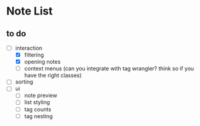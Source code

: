 # Note List

## to do

-   [ ] interaction
    -   [x] filtering
    -   [x] opening notes
    -   [ ] context menus (can you integrate with tag wrangler? think so if you have the right classes)
-   [ ] sorting
-   [ ] ui
    -   [ ] note preview
    -   [ ] list styling
    -   [ ] tag counts
    -   [ ] tag nesting
